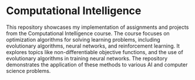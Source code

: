 # Computational Intelligence 
This repository showcases my implementation of assignments and projects from the Computational Intelligence course. 
The course focuses on optimization algorithms for solving learning problems, including evolutionary algorithms, neural networks, and reinforcement learning. 
It explores topics like non-differentiable objective functions, and the use of evolutionary algorithms in training neural networks. 
The repository demonstrates the application of these methods to various AI and computer science problems.
